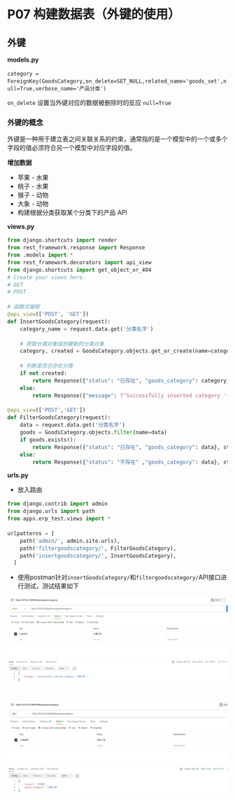 # P07 构建数据表（外键的使用）

## 外键

**models.py**


`category = ForeignKey(GoodsCategory,on_delete=SET_NULL,related_name='goods_set',null=True,verbose_name='产品分类')`

`on_delete` 设置当外键对应的数据被删除时的反应
`null=True`


### **外键的概念**

  外键是一种用于建立表之间关联关系的约束，通常指的是一个模型中的一个或多个字段的值必须符合另一个模型中对应字段的值。

**增加数据**

  * 苹果  -  水果
  * 桃子  -  水果
  * 猴子  -  动物
  * 大象  -  动物
* 构建根据分类获取某个分类下的产品 API

**views.py**

  ```python
  from django.shortcuts import render
  from rest_framework.response import Response
  from .models import *
  from rest_framework.decorators import api_view
  from django.shortcuts import get_object_or_404
  # Create your views here.
  # GET
  # POST

  # 函数式编程
  @api_view(['POST', 'GET'])
  def InsertGoodsCategory(request):
      category_name = request.data.get('分类名字')
      
      # 获取分类对象或创建新的分类对象
      category, created = GoodsCategory.objects.get_or_create(name=category_name)
      
      # 判断是否已存在分类
      if not created:
          return Response({"status": "已存在", "goods_category": category_name}, status=200)
      else:
          return Response({"message": f"Successfully inserted category '{category_name}'."})

  @api_view(['POST','GET'])
  def FilterGoodsCategory(request):
      data = request.data.get('分类名字')
      goods = GoodsCategory.objects.filter(name=data)
      if goods.exists():
          return Response({"status": "已存在", "goods_category": data}, status=200)
      else:
          return Response({"status": "不存在" ,"goods_category": data}, status=404)
  ```

  **urls.py**
* 放入路由

```python
from django.contrib import admin
from django.urls import path
from apps.erp_test.views import *

urlpatterns = [
    path('admin/', admin.site.urls),
    path('filtergoodscategory/', FilterGoodsCategory),
    path('insertgoodscategory/', InsertGoodsCategory),
  ]

  ```  
  
- 使用postman针对`insertGoodsCategory/`和`filtergoodscategory/`API接口进行测试，测试结果如下

![image](assets/2023-08-13_123806.png)
　　‍  

![image](assets/2023-08-13_123838.png)